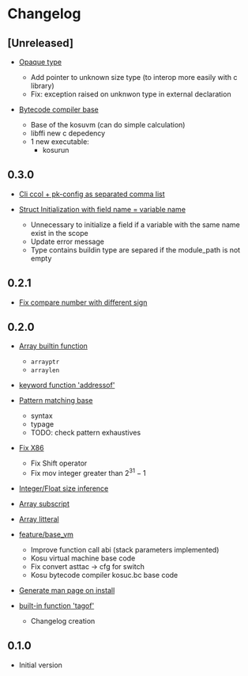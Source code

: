 # Changelog

## [Unreleased]

- [Opaque type]()
    - Add pointer to unknown size type (to interop more easily with c library)
    - Fix: exception raised on unknwon type in external declaration

- [Bytecode compiler base](https://github.com/EruEri/kosu-lang/pull/71)
    - Base of the kosuvm (can do simple calculation)
    - libffi new c depedency
    - 1 new executable:
        - kosurun

## **0.3.0**

- [Cli ccol + pk-config as separated comma list](https://github.com/EruEri/kosu-lang/pull/69)

- [Struct Initialization with field name = variable name](https://github.com/EruEri/kosu-lang/pull/68)
    - Unnecessary to initialize a field if a variable with the same name exist in the scope
    - Update error message
    - Type contains buildin type are separed if the module_path is not empty

## **0.2.1**
- [Fix compare number with different sign](https://github.com/EruEri/kosu-lang/pull/66)

## **0.2.0**

- [Array builtin function](https://github.com/EruEri/kosu-lang/pull/63)
    - ```arrayptr```
    - ```arraylen```

- [keyword function 'addressof'](https://github.com/EruEri/kosu-lang/pull/62)

- [Pattern matching base](https://github.com/EruEri/kosu-lang/pull/61)
    - syntax
    - typage
    - TODO: check pattern exhaustives

- [Fix X86](https://github.com/EruEri/kosu-lang/pull/60)
    - Fix Shift operator
    - Fix mov integer greater than $2^{31} - 1$

- [Integer/Float size inference](https://github.com/EruEri/kosu-lang/pull/59)

- [Array subscript](https://github.com/EruEri/kosu-lang/pull/58)

- [Array litteral](https://github.com/EruEri/kosu-lang/pull/56)

- [feature/base_vm](https://github.com/EruEri/kosu-lang/pull/55)
    - Improve function call abi (stack parameters implemented)
    - Kosu virtual machine base code
    - Fix convert asttac -> cfg for switch
    - Kosu bytecode compiler kosuc.bc base code
    

- [Generate man page on install](https://github.com/EruEri/kosu-lang/pull/53)

- [built-in function 'tagof'](https://github.com/EruEri/kosu-lang/pull/52)
    - Changelog creation

## **0.1.0**

- Initial version